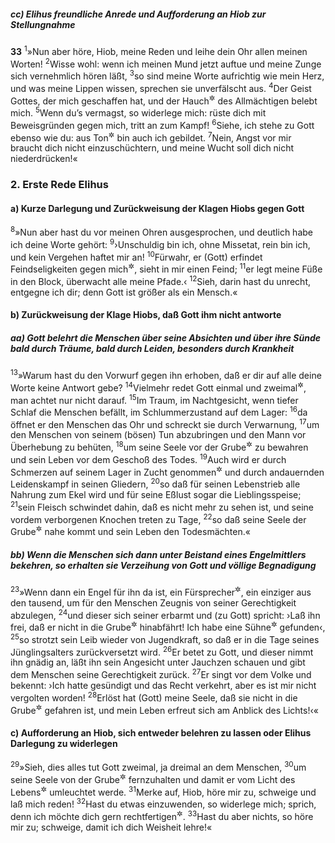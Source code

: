 ##### cc) Elihus freundliche Anrede und Aufforderung an Hiob zur Stellungnahme

__33__
<sup>1</sup>»Nun aber höre, Hiob, meine Reden und leihe dein Ohr allen meinen Worten!
<sup>2</sup>Wisse wohl: wenn ich meinen Mund jetzt auftue und meine Zunge sich vernehmlich hören läßt,
<sup>3</sup>so sind meine Worte aufrichtig wie mein Herz, und was meine Lippen wissen, sprechen sie unverfälscht aus.
<sup>4</sup>Der Geist Gottes, der mich geschaffen hat, und der Hauch<sup title="oder: Odem">&#x2732;</sup> des Allmächtigen belebt mich.
<sup>5</sup>Wenn du’s vermagst, so widerlege mich: rüste dich mit Beweisgründen gegen mich, tritt an zum Kampf!
<sup>6</sup>Siehe, ich stehe zu Gott ebenso wie du: aus Ton<sup title="= Lehm">&#x2732;</sup> bin auch ich gebildet.
<sup>7</sup>Nein, Angst vor mir braucht dich nicht einzuschüchtern, und meine Wucht soll dich nicht niederdrücken!«

### 2. Erste Rede Elihus

#### a) Kurze Darlegung und Zurückweisung der Klagen Hiobs gegen Gott

<sup>8</sup>»Nun aber hast du vor meinen Ohren ausgesprochen, und deutlich habe ich deine Worte gehört:
<sup>9</sup>›Unschuldig bin ich, ohne Missetat, rein bin ich, und kein Vergehen haftet mir an!
<sup>10</sup>Fürwahr, er (Gott) erfindet Feindseligkeiten gegen mich<sup title="oder: findet Widerwärtigkeiten an mir">&#x2732;</sup>, sieht in mir einen Feind;
<sup>11</sup>er legt meine Füße in den Block, überwacht alle meine Pfade.‹
<sup>12</sup>Sieh, darin hast du unrecht, entgegne ich dir; denn Gott ist größer als ein Mensch.«

#### b) Zurückweisung der Klage Hiobs, daß Gott ihm nicht antworte

##### aa) Gott belehrt die Menschen über seine Absichten und über ihre Sünde bald durch Träume, bald durch Leiden, besonders durch Krankheit

<sup>13</sup>»Warum hast du den Vorwurf gegen ihn erhoben, daß er dir auf alle deine Worte keine Antwort gebe?
<sup>14</sup>Vielmehr redet Gott einmal und zweimal<sup title="oder: auf die eine und andere Weise">&#x2732;</sup>, man achtet nur nicht darauf.
<sup>15</sup>Im Traum, im Nachtgesicht, wenn tiefer Schlaf die Menschen befällt, im Schlummerzustand auf dem Lager:
<sup>16</sup>da öffnet er den Menschen das Ohr und schreckt sie durch Verwarnung,
<sup>17</sup>um den Menschen von seinem (bösen) Tun abzubringen und den Mann vor Überhebung zu behüten,
<sup>18</sup>um seine Seele vor der Grube<sup title="oder: der Unterwelt">&#x2732;</sup> zu bewahren und sein Leben vor dem Geschoß des Todes.
<sup>19</sup>Auch wird er durch Schmerzen auf seinem Lager in Zucht genommen<sup title="oder: gemahnt">&#x2732;</sup> und durch andauernden Leidenskampf in seinen Gliedern,
<sup>20</sup>so daß für seinen Lebenstrieb alle Nahrung zum Ekel wird und für seine Eßlust sogar die Lieblingsspeise;
<sup>21</sup>sein Fleisch schwindet dahin, daß es nicht mehr zu sehen ist, und seine vordem verborgenen Knochen treten zu Tage,
<sup>22</sup>so daß seine Seele der Grube<sup title="oder: der Unterwelt">&#x2732;</sup> nahe kommt und sein Leben den Todesmächten.«

##### bb) Wenn die Menschen sich dann unter Beistand eines Engelmittlers bekehren, so erhalten sie Verzeihung von Gott und völlige Begnadigung

<sup>23</sup>»Wenn dann ein Engel für ihn da ist, ein Fürsprecher<sup title="oder: Mittler">&#x2732;</sup>, ein einziger aus den tausend, um für den Menschen Zeugnis von seiner Gerechtigkeit abzulegen,
<sup>24</sup>und dieser sich seiner erbarmt und (zu Gott) spricht: ›Laß ihn frei, daß er nicht in die Grube<sup title="oder: die Unterwelt">&#x2732;</sup> hinabfährt! Ich habe eine Sühne<sup title="oder: das Lösegeld">&#x2732;</sup> gefunden‹,
<sup>25</sup>so strotzt sein Leib wieder von Jugendkraft, so daß er in die Tage seines Jünglingsalters zurückversetzt wird.
<sup>26</sup>Er betet zu Gott, und dieser nimmt ihn gnädig an, läßt ihn sein Angesicht unter Jauchzen schauen und gibt dem Menschen seine Gerechtigkeit zurück.
<sup>27</sup>Er singt vor dem Volke und bekennt: ›Ich hatte gesündigt und das Recht verkehrt, aber es ist mir nicht vergolten worden!
<sup>28</sup>Erlöst hat (Gott) meine Seele, daß sie nicht in die Grube<sup title="oder: Unterwelt">&#x2732;</sup> gefahren ist, und mein Leben erfreut sich am Anblick des Lichts!‹«

#### c) Aufforderung an Hiob, sich entweder belehren zu lassen oder Elihus Darlegung zu widerlegen

<sup>29</sup>»Sieh, dies alles tut Gott zweimal, ja dreimal an dem Menschen,
<sup>30</sup>um seine Seele von der Grube<sup title="oder: Unterwelt">&#x2732;</sup> fernzuhalten und damit er vom Licht des Lebens<sup title="oder: der Lebenden">&#x2732;</sup> umleuchtet werde.
<sup>31</sup>Merke auf, Hiob, höre mir zu, schweige und laß mich reden!
<sup>32</sup>Hast du etwas einzuwenden, so widerlege mich; sprich, denn ich möchte dich gern rechtfertigen<sup title="oder: dir recht geben">&#x2732;</sup>.
<sup>33</sup>Hast du aber nichts, so höre mir zu; schweige, damit ich dich Weisheit lehre!«